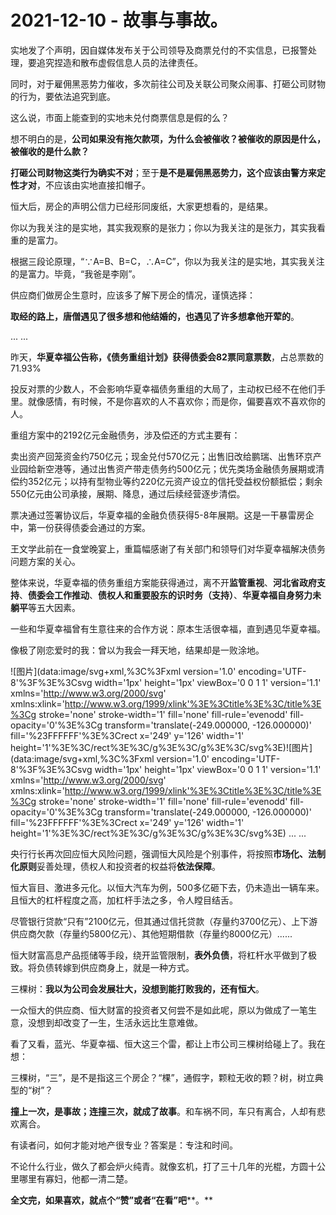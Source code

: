 # 2021-12-10 - 故事与事故。

实地发了个声明，因自媒体发布关于公司领导及商票兑付的不实信息，已报警处理，要追究捏造和散布虚假信息人员的法律责任。

同时，对于雇佣黑恶势力催收，多次前往公司及关联公司聚众闹事、打砸公司财物的行为，要依法追究到底。

这么说，市面上能查到的实地未兑付商票信息是假的么？

想不明白的是，**公司如果没有拖欠款项，为什么会被催收？被催收的原因是什么，被催收的是什么款？**

**打砸公司财物这类行为确实不对**；至于**是不是雇佣黑恶势力，这个应该由警方来定性才对**，不应该由实地直接扣帽子。

恒大后，房企的声明公信力已经形同废纸，大家更想看的，是结果。

你以为我关注的是实地，其实我观察的是张力；你以为我关注的是张力，其实我看重的是富力。

根据三段论原理，“∵A=B、B=C，∴A=C”，你以为我关注的是实地，其实我关注的是富力。毕竟，“我爸是李刚”。

供应商们做房企生意时，应该多了解下房企的情况，谨慎选择：

**取经的路上，唐僧遇见了很多想和他结婚的，也遇见了许多想拿他开荤的**。

... ...

昨天，**华夏幸福公告称，《债务重组计划》获得债委会82票同意票数**，占总票数的71.93%

投反对票的少数人，不会影响华夏幸福债务重组的大局了，主动权已经不在他们手里。就像感情，有时候，不是你喜欢的人不喜欢你；而是你，偏要喜欢不喜欢你的人。

重组方案中的2192亿元金融债务，涉及偿还的方式主要有：

卖出资产回笼资金约750亿元；现金兑付570亿元；出售旧改给鹏瑞、出售环京产业园给新空港等，通过出售资产带走债务约500亿元；优先类场金融债务展期或清偿约352亿元；以持有型物业等约220亿元资产设立的信托受益权份额抵偿；剩余550亿元由公司承接，展期、降息，通过后续经营逐步清偿。

票决通过签署协议后，华夏幸福的金融负债获得5-8年展期。这是一干暴雷房企中，第一份获得债委会通过的方案。

王文学此前在一食堂晚宴上，重篇幅感谢了有关部门和领导们对华夏幸福解决债务问题方案的关心。

整体来说，华夏幸福的债务重组方案能获得通过，离不开**监管重视**、**河北省政府支持**、**债委会工作推动**、**债权人和重要股东的识时务（支持）**、**华夏幸福自身努力未躺平**等五大因素。

一些和华夏幸福曾有生意往来的合作方说：原本生活很幸福，直到遇见华夏幸福。

像极了刚恋爱时的我：曾以为我会一拜天地，结果却是一败涂地。

![图片](data:image/svg+xml,%3C%3Fxml version='1.0' encoding='UTF-8'%3F%3E%3Csvg width='1px' height='1px' viewBox='0 0 1 1' version='1.1' xmlns='http://www.w3.org/2000/svg' xmlns:xlink='http://www.w3.org/1999/xlink'%3E%3Ctitle%3E%3C/title%3E%3Cg stroke='none' stroke-width='1' fill='none' fill-rule='evenodd' fill-opacity='0'%3E%3Cg transform='translate(-249.000000, -126.000000)' fill='%23FFFFFF'%3E%3Crect x='249' y='126' width='1' height='1'%3E%3C/rect%3E%3C/g%3E%3C/g%3E%3C/svg%3E)![图片](data:image/svg+xml,%3C%3Fxml version='1.0' encoding='UTF-8'%3F%3E%3Csvg width='1px' height='1px' viewBox='0 0 1 1' version='1.1' xmlns='http://www.w3.org/2000/svg' xmlns:xlink='http://www.w3.org/1999/xlink'%3E%3Ctitle%3E%3C/title%3E%3Cg stroke='none' stroke-width='1' fill='none' fill-rule='evenodd' fill-opacity='0'%3E%3Cg transform='translate(-249.000000, -126.000000)' fill='%23FFFFFF'%3E%3Crect x='249' y='126' width='1' height='1'%3E%3C/rect%3E%3C/g%3E%3C/g%3E%3C/svg%3E)
... ...

央行行长再次回应恒大风险问题，强调恒大风险是个别事件，将按照**市场化、法制化原则**妥善处理，债权人和投资者的权益将**依法保障**。

恒大盲目、激进多元化。以恒大汽车为例，500多亿砸下去，仍未造出一辆车来。且恒大的杠杆程度之高，加杠杆手法之多，令人瞠目结舌。

尽管银行贷款“只有”2100亿元，但其通过信托贷款（存量约3700亿元）、上下游供应商欠款（存量约5800亿元）、其他短期借款（存量约8000亿元）......

恒大财富高息产品揽储等手段，绕开监管限制，**表外负债**，将杠杆水平做到了极致。将负债转嫁到供应商身上，就是一种方式。

三棵树：**我以为公司会发展壮大，没想到能打败我的，还有恒大**。

一众恒大的供应商、恒大财富的投资者又何尝不是如此呢，原以为做成了一笔生意，没想到却改变了一生，生活永远比生意难做。

看了又看，蓝光、华夏幸福、恒大这三个雷，都让上市公司三棵树给碰上了。我在想：

三棵树，“三”，是不是指这三个房企？“棵”，通假字，颗粒无收的颗？树，树立典型的“树”？

**撞上一次，是事故；连撞三次，就成了故事**。和车祸不同，车只有离合，人却有悲欢离合。

有读者问，如何才能对地产很专业？答案是：专注和时间。

不论什么行业，做久了都会炉火纯青。就像玄机，打了三十几年的光棍，方圆十公里哪里有寡妇，他都一清二楚。

**全文完，如果喜欢，就点个“赞”或者“在看”吧****。**